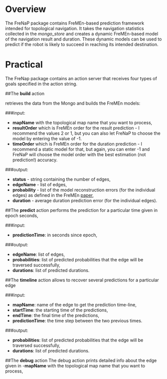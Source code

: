 # Overview

The FreNaP package contains FreMEn-based prediction framework intended for topological navigation.
It takes the navigation statistics collected in the *mongo_store* and creates a dynamic FreMEn-based model of the navigation result and duration.
These dynamic models can be used to predict if the robot is likely to succeed in reaching its intended destination. 

# Practical 
The FreNap package contains an action server that receives four types of goals specified in the action string.

##The **build** action

retrieves the data from the Mongo and builds the FreMEn models:

###input:
- **mapName** with the topological map name that you want to process,
- **resultOrder** which is FreMEn order for the result prediction - I recommend the values 2 or 1, but you can also let FreNaP to choose the model by entering the value of -1.
- **timeOrder** which is FreMEn order for the duration prediction -  I recommend a static model for that, but again, you can enter -1 and FreNaP will choose the model order with the best estimation (not prediction!) accuracy.

###output:
- **status** - string containing the number of edges,
- **edgeName** - list of edges,
- **probability** - list of the model reconstruction errors (for the individual edges) as defined in the FreMEn [paper](http://labe.felk.cvut.cz/~tkrajnik/papers/fremen_2014_ICRA.pdf),
- **duration** - average duration prediction error (for the individual edges). 

##The **predict** action
performs the prediction for a particular time given in epoch seconds,

###input:
- **predictionTime**: in seconds since epoch,

###output:
- **edgeName**:   list of edges,
- **probabilities**: list of predicted probabilities that the edge will be traversed successfully,
- **durations**: list of predicted durations.

##The **timeline** action 
allows to recover several predictions for a particular edge

###input:
- **mapName**:  name of the edge to get the prediction time-line,
- **startTime**:  the starting time of the predictions,
- **endTime**:  the final time of the predictions,
- **predictionTime**:  the time step between the two previous times.

###output:
- **probabilities**: list of predicted probabilities that the edge will be traversed successfully,
- **durations**: list of predicted durations.

##The **debug** action 
The debug action prints detailed info about the edge given in
-**mapName** with the topological map name that you want to process,
